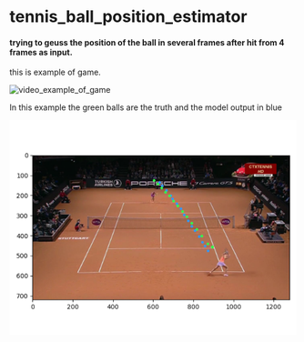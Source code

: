 # tennis_ball_position_estimator

#### trying to geuss the position of the ball in several frames after hit from 4 frames as input.

this is example of game.

![video_example_of_game](https://media1.tenor.com/images/5dce3575c5759412a23c517eb8d9f18e/tenor.gif?itemid=19278662)

In this example the green balls are the truth and the model output in blue

![model prediction](https://github.com/rotem154154/tennis_ball_position_estimator/blob/main/tennis_plot.jpg?raw=true)

